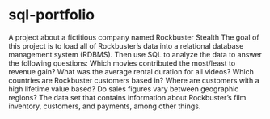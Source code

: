 # sql-portfolio
A project about a fictitious company named Rockbuster Stealth
The goal of this project is to load all of Rockbuster’s data into a relational database
management system (RDBMS). Then use SQL to analyze the data to answer the following questions:
Which movies contributed the most/least to revenue gain?
What was the average rental duration for all videos?
Which countries are Rockbuster customers based in?
Where are customers with a high lifetime value based?
Do sales figures vary between geographic regions?
The data set that contains information about Rockbuster’s film inventory, customers, and payments, among other things.
